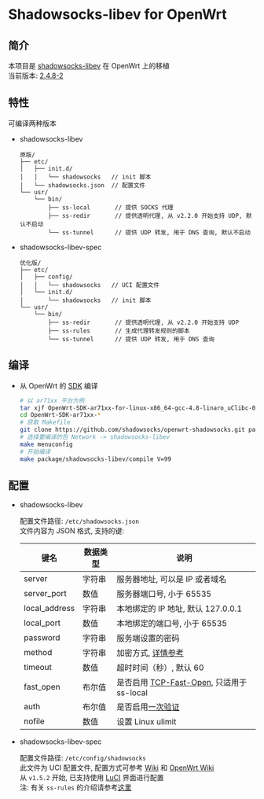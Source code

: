 Shadowsocks-libev for OpenWrt
===

简介
---

 本项目是 [shadowsocks-libev][1] 在 OpenWrt 上的移植  
 当前版本: [2.4.8-2][2]  

特性
---

可编译两种版本  

 - shadowsocks-libev

   ```
   原版/
   ├── etc/
   │   ├── init.d/
   │   │   └── shadowsocks   // init 脚本
   │   └── shadowsocks.json  // 配置文件
   └── usr/
       └── bin/
           ├── ss-local       // 提供 SOCKS 代理
           ├── ss-redir       // 提供透明代理, 从 v2.2.0 开始支持 UDP, 默认不启动
           └── ss-tunnel      // 提供 UDP 转发, 用于 DNS 查询, 默认不启动
   ```

 - shadowsocks-libev-spec

   ```
   优化版/
   ├── etc/
   │   ├── config/
   │   │   └── shadowsocks   // UCI 配置文件
   │   └── init.d/
   │       └── shadowsocks   // init 脚本
   └── usr/
       └── bin/
           ├── ss-redir       // 提供透明代理, 从 v2.2.0 开始支持 UDP
           ├── ss-rules       // 生成代理转发规则的脚本
           └── ss-tunnel      // 提供 UDP 转发, 用于 DNS 查询
   ```

编译
---

 - 从 OpenWrt 的 [SDK][S] 编译

   ```bash
   # 以 ar71xx 平台为例
   tar xjf OpenWrt-SDK-ar71xx-for-linux-x86_64-gcc-4.8-linaro_uClibc-0.9.33.2.tar.bz2
   cd OpenWrt-SDK-ar71xx-*
   # 获取 Makefile
   git clone https://github.com/shadowsocks/openwrt-shadowsocks.git package/shadowsocks-libev
   # 选择要编译的包 Network -> shadowsocks-libev
   make menuconfig
   # 开始编译
   make package/shadowsocks-libev/compile V=99
   ```

配置
---

 - shadowsocks-libev

   配置文件路径: `/etc/shadowsocks.json`  
   文件内容为 JSON 格式, 支持的键:  

   键名           | 数据类型   | 说明
   ---------------|------------|-----------------------------------------------
   server         | 字符串     | 服务器地址, 可以是 IP 或者域名
   server_port    | 数值       | 服务器端口号, 小于 65535
   local_address  | 字符串     | 本地绑定的 IP 地址, 默认 127.0.0.1
   local_port     | 数值       | 本地绑定的端口号, 小于 65535
   password       | 字符串     | 服务端设置的密码
   method         | 字符串     | 加密方式, [详情参考][E]
   timeout        | 数值       | 超时时间（秒）, 默认 60
   fast_open      | 布尔值     | 是否启用 [TCP-Fast-Open][F], 只适用于 ss-local
   auth           | 布尔值     | 是否启用[一次验证][A]
   nofile         | 数值       | 设置 Linux ulimit

 - shadowsocks-libev-spec

   配置文件路径: `/etc/config/shadowsocks`  
   此文件为 UCI 配置文件, 配置方式可参考 [Wiki][U] 和 [OpenWrt Wiki][O]  
   从 `v1.5.2` 开始, 已支持使用 [LuCI][L] 界面进行配置  
   注: 有关 `ss-rules` 的介绍请参考[这里][I]


  [1]: https://github.com/shadowsocks/shadowsocks-libev
  [2]: https://sourceforge.net/projects/openwrt-dist/files/shadowsocks-libev/ "预编译 IPK 下载"
  [A]: https://shadowsocks.org/en/spec/one-time-auth.html
  [E]: https://github.com/shadowsocks/openwrt-shadowsocks/wiki/Encrypt-method
  [F]: https://github.com/shadowsocks/shadowsocks/wiki/TCP-Fast-Open
  [I]: https://github.com/shadowsocks/openwrt-shadowsocks/wiki/Instruction-of-ss-rules
  [L]: https://github.com/aa65535/openwrt-dist-luci "luci-app-shadowsocks-spec"
  [O]: https://wiki.openwrt.org/doc/uci
  [S]: https://wiki.openwrt.org/doc/howto/obtain.firmware.sdk
  [U]: https://github.com/shadowsocks/openwrt-shadowsocks/wiki/Use-UCI-system

